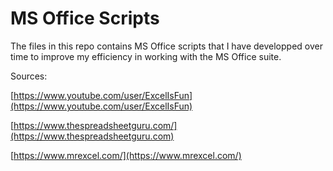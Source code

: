 # MS Office Scripts

The files in this repo contains MS Office scripts that I have developped over time to improve my efficiency in working with the MS Office suite. 








Sources: 

[https://www.youtube.com/user/ExcelIsFun](https://www.youtube.com/user/ExcelIsFun)

[https://www.thespreadsheetguru.com/](https://www.thespreadsheetguru.com)

[https://www.mrexcel.com/](https://www.mrexcel.com/)
